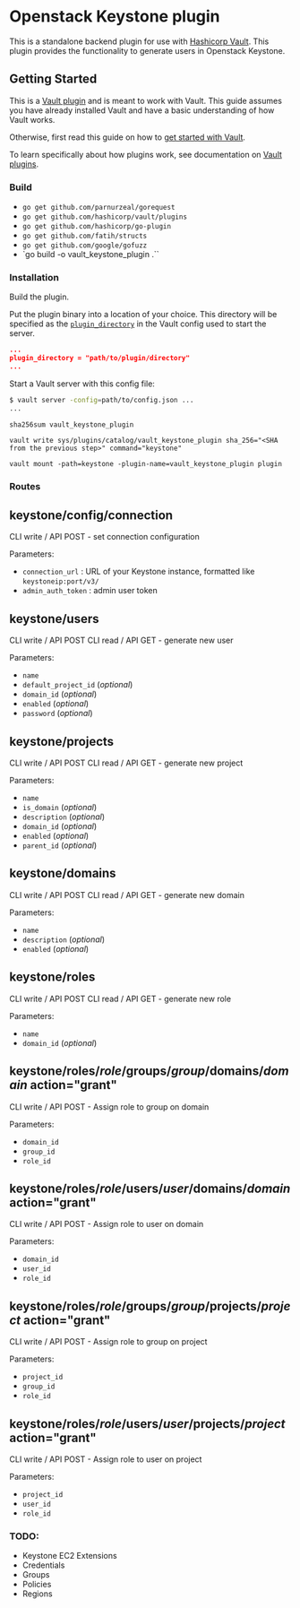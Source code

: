 # Openstack Keystone plugin

This is a standalone backend plugin for use with [Hashicorp Vault](https://www.github.com/hashicorp/vault). This plugin provides the functionality to generate users in Openstack Keystone.



## Getting Started

This is a [Vault plugin](https://www.vaultproject.io/docs/internals/plugins.html)
and is meant to work with Vault. This guide assumes you have already installed Vault
and have a basic understanding of how Vault works.

Otherwise, first read this guide on how to [get started with Vault](https://www.vaultproject.io/intro/getting-started/install.html).

To learn specifically about how plugins work, see documentation on [Vault plugins](https://www.vaultproject.io/docs/internals/plugins.html).

### Build

- `go get github.com/parnurzeal/gorequest`
- `go get github.com/hashicorp/vault/plugins`
- `go get github.com/hashicorp/go-plugin`
- `go get github.com/fatih/structs`
- `go get github.com/google/gofuzz`
- `go build -o vault_keystone_plugin .``

### Installation

Build the plugin.

Put the plugin binary into a location of your choice. This directory
will be specified as the [`plugin_directory`](https://www.vaultproject.io/docs/configuration/index.html#plugin_directory)
in the Vault config used to start the server.

```json
...
plugin_directory = "path/to/plugin/directory"
...
```

Start a Vault server with this config file:
```sh
$ vault server -config=path/to/config.json ...
...
```

`sha256sum vault_keystone_plugin`

`vault write sys/plugins/catalog/vault_keystone_plugin sha_256="<SHA from the previous step>" command="keystone"`

`vault mount -path=keystone -plugin-name=vault_keystone_plugin plugin`

### Routes

## keystone/config/connection

CLI write / API POST - set connection configuration

Parameters:
-  `connection_url` : URL of your Keystone instance, formatted like `keystoneip:port/v3/`
-  `admin_auth_token` : admin user token

## keystone/users

CLI write / API POST
CLI read / API GET - generate new user

Parameters:
-  `name`
-  `default_project_id` (_optional_)
-  `domain_id` (_optional_)
-  `enabled` (_optional_)
-  `password` (_optional_)

## keystone/projects

CLI write / API POST
CLI read / API GET - generate new project

Parameters:
-  `name`
-  `is_domain` (_optional_)
-  `description` (_optional_)
-  `domain_id` (_optional_)
-  `enabled` (_optional_)
-  `parent_id` (_optional_)

## keystone/domains

CLI write / API POST
CLI read / API GET - generate new domain

Parameters:
-  `name`
-  `description` (_optional_)
-  `enabled` (_optional_)

## keystone/roles

CLI write / API POST
CLI read / API GET - generate new role

Parameters:
-  `name`
-  `domain_id` (_optional_)

## keystone/roles/*role*/groups/*group*/domains/*domain* action="grant"

CLI write / API POST - Assign role to group on domain

Parameters:
-  `domain_id`
-  `group_id`
-  `role_id`

## keystone/roles/*role*/users/*user*/domains/*domain* action="grant"

CLI write / API POST - Assign role to user on domain

Parameters:
-  `domain_id`
-  `user_id`
-  `role_id`

## keystone/roles/*role*/groups/*group*/projects/*project* action="grant"

CLI write / API POST - Assign role to group on project

Parameters:
-  `project_id`
-  `group_id`
-  `role_id`

## keystone/roles/*role*/users/*user*/projects/*project* action="grant"

CLI write / API POST - Assign role to user on project

Parameters:
-  `project_id`
-  `user_id`
-  `role_id`

### TODO:

- Keystone EC2 Extensions
- Credentials
- Groups
- Policies
- Regions
